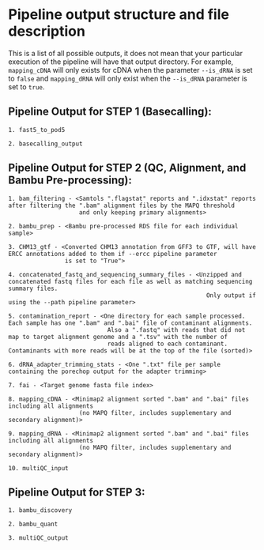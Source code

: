 # Pipeline output structure and file description

This is a list of all possible outputs, it does not mean that your particular execution of the pipeline will have that output directory. For example, `mapping_cDNA` will only exists for 
cDNA when the parameter `--is_dRNA` is set to `false` and `mapping_dRNA` will only exist when the `--is_dRNA` parameter is set to `true`.


## Pipeline Output for STEP 1 (Basecalling):

    1. fast5_to_pod5

    2. basecalling_output


## Pipeline Output for STEP 2 (QC, Alignment, and Bambu Pre-processing):
    
    1. bam_filtering - <Samtols ".flagstat" reports and ".idxstat" reports after filtering the ".bam" alignment files by the MAPQ threshold
                        and only keeping primary alignments>

    2. bambu_prep - <Bambu pre-processed RDS file for each individual sample>

    3. CHM13_gtf - <Converted CHM13 annotation from GFF3 to GTF, will have ERCC annotations added to them if --ercc pipeline parameter
                    is set to "True">

    4. concatenated_fastq_and_sequencing_summary_files - <Unzipped and concatenated fastq files for each file as well as matching sequencing summary files.
                                                            Only output if using the --path pipeline parameter>

    5. contamination_report - <One directory for each sample processed. Each sample has one ".bam" and ".bai" file of contaminant alignments.
                                Also a ".fastq" with reads that did not map to target alignment genome and a ".tsv" with the number of
                                reads aligned to each contaminant. Contaminants with more reads will be at the top of the file (sorted)>

    6. dRNA_adapter_trimming_stats - <One ".txt" file per sample containing the porechop output for the adapter trimming>

    7. fai - <Target genome fasta file index>

    8. mapping_cDNA - <Minimap2 alignment sorted ".bam" and ".bai" files including all alignments 
                        (no MAPQ filter, includes supplementary and secondary alignment)>

    9. mapping_dRNA - <Minimap2 alignment sorted ".bam" and ".bai" files including all alignments 
                        (no MAPQ filter, includes supplementary and secondary alignment)>

    10. multiQC_input   



## Pipeline Output for STEP 3:

    1. bambu_discovery

    2. bambu_quant

    3. multiQC_output
